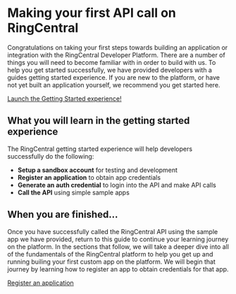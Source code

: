 # Making your first API call on RingCentral

Congratulations on taking your first steps towards building an application or integration with the RingCentral Developer Platform. There are a number of things you will need to become familiar with in order to build with us. To help you get started successfully, we have provided developers with a guides getting started experience. If you are new to the platform, or have not yet built an application yourself, we recommend you get started here. 

<a class="btn btn-primary btn-lg" href="">Launch the Getting Started experience!</a>

## What you will learn in the getting started experience

The RingCentral getting started experience will help developers successfully do the following:

* **Setup a sandbox account** for testing and development
* **Register an application** to obtain app credentials
* **Generate an auth credential** to login into the API and make API calls
* **Call the API** using simple sample apps

## When you are finished...

Once you have successfully called the RingCentral API using the sample app we have provided, return to this guide to continue your learning journey on the platform. In the sections that follow, we will take a deeper dive into all of the fundamentals of the RingCentral platform to help you get up and running builing your first custom app on the platform. We will begin that journey by learning how to register an app to obtain credentials for that app.

<a class="btn btn-secondary" href="./register-app/">Register an application</a>

